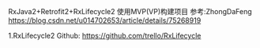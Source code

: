 RxJava2+Retrofit2+RxLifecycle2 使用MVP(VP)构建项目
参考:ZhongDaFeng https://blog.csdn.net/u014702653/article/details/75268919

1.RxLifecycle2 Github: https://github.com/trello/RxLifecycle
